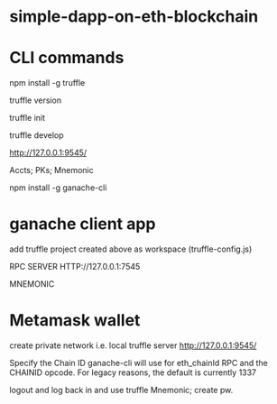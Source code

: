# simple-dapp-on-eth-blockchain

# CLI commands
npm install -g truffle


truffle version


truffle init 


truffle develop

http://127.0.0.1:9545/

Accts; PKs; Mnemonic

npm install -g ganache-cli

# ganache client app 
add truffle project created above as workspace (truffle-config.js)

RPC SERVER HTTP://127.0.0.1:7545

MNEMONIC

# Metamask wallet
create private network i.e. local truffle server http://127.0.0.1:9545/

Specify the Chain ID ganache-cli will use for eth_chainId RPC and the CHAINID opcode. For legacy reasons, the default is currently 1337

logout and log back in and use truffle Mnemonic; create pw.
